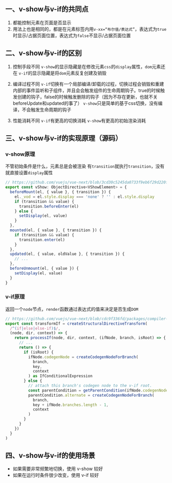 ## 一、v-show与v-if的共同点

1. 都能控制元素在页面是否显示
2. 用法上也是相同的，都是在元素标签内用`v-xx=“布尔值/表达式”`，表达式为`true`时显示/占据页面位置，表达式为`false`不显示/占据页面位置
## 二、v-show与v-if的区别

1. 控制手段不同
	`v-show`的显示隐藏是在修改元素`css`的`display`属性，`dom`元素还在
	`v-if`的显示隐藏是将`dom`元素反复创建及销毁
	
2. 编译过程不同
	`v-if`切换有一个局部编译/卸载的过程，切换过程会销毁和重建内部的事件监听和子组件，并且会会触发组件的生命周期钩子。true的时候触发创建的钩子，false的时候触发删除的钩子（因为不存在更新，也就不关beforeUpdate和updated的事了）
	`v-show`只是简单的基于css切换，没有编译，不会触发生命周期的钩子
	
3. 性能消耗不同
	`v-if`有更高的切换消耗
	`v-show`有更高的初始渲染消耗

## 三、v-show与v-if的实现原理（源码）

### v-show原理
不管初始条件是什么，元素总是会被渲染
有`transition`就执行`transition`，没有就直接设置`display`属性
```js
// https://github.com/vuejs/vue-next/blob/3cd30c5245da0733f9eb6f29d220f39c46518162/packages/runtime-dom/src/directives/vShow.ts
export const vShow: ObjectDirective<VShowElement> = {
  beforeMount(el, { value }, { transition }) {
    el._vod = el.style.display === 'none' ? '' : el.style.display
    if (transition && value) {
      transition.beforeEnter(el)
    } else {
      setDisplay(el, value)
    }
  },
  mounted(el, { value }, { transition }) {
    if (transition && value) {
      transition.enter(el)
    }
  },
  updated(el, { value, oldValue }, { transition }) {
    // ...
  },
  beforeUnmount(el, { value }) {
    setDisplay(el, value)
  }
}
```

### v-if原理
返回一个`node`节点，`render`函数通过表达式的值来决定是否生成`DOM`
```js
// https://github.com/vuejs/vue-next/blob/cdc9f336fd/packages/compiler-core/src/transforms/vIf.ts
export const transformIf = createStructuralDirectiveTransform(
  /^(if|else|else-if)$/,
  (node, dir, context) => {
    return processIf(node, dir, context, (ifNode, branch, isRoot) => {
      // ...
      return () => {
        if (isRoot) {
          ifNode.codegenNode = createCodegenNodeForBranch(
            branch,
            key,
            context
          ) as IfConditionalExpression
        } else {
          // attach this branch's codegen node to the v-if root.
          const parentCondition = getParentCondition(ifNode.codegenNode!)
          parentCondition.alternate = createCodegenNodeForBranch(
            branch,
            key + ifNode.branches.length - 1,
            context
          )
        }
      }
    })
  }
)
```
## 四、v-show与v-if的使用场景

- 如果需要非常频繁地切换，使用 v-show 较好
- 如果在运行时条件很少改变，使用 v-if 较好